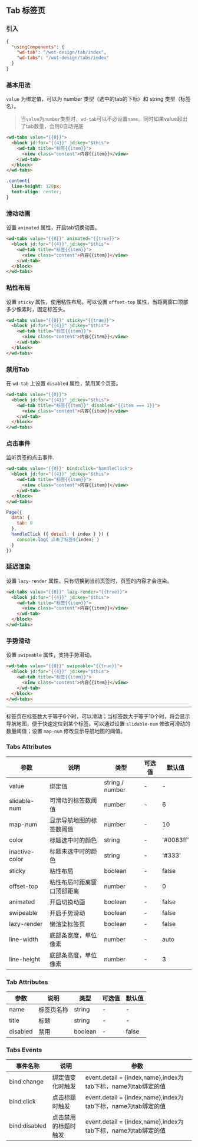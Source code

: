 ## Tab 标签页

### 引入

```json
{
  "usingComponents": {
    "wd-tab": "/wot-design/tab/index",
    "wd-tabs": "/wot-design/tabs/index"
  }
}
```

### 基本用法

`value` 为绑定值，可以为 number 类型（选中的tab的下标）和 string 类型（标签名）。

> 当`value`为`number`类型时，`wd-tab`可以不必设置`name`。同时如果value超出了tab数量，会用0自动兜底

```html
<wd-tabs value="{{0}}">
  <block jd:for="{{4}}" jd:key="$this">
    <wd-tab title="标签{{item}}">
      <view class="content">内容{{item}}</view>
    </wd-tab>
  </block>
</wd-tabs>
```
```css
.content{
  line-height: 120px;
  text-align: center;
}
```

### 滑动动画

设置 `animated` 属性，开启tab切换动画。

```html
<wd-tabs value="{{0}}" animated="{{true}}">
  <block jd:for="{{4}}" jd:key="$this">
    <wd-tab title="标签{{item}}">
      <view class="content">内容{{item}}</view>
    </wd-tab>
  </block>
</wd-tabs>

```

### 粘性布局

设置 `sticky` 属性，使用粘性布局。可以设置 `offset-top` 属性，当距离窗口顶部多少像素时，固定标签头。

```html
<wd-tabs value="{{0}}" sticky="{{true}}">
  <block jd:for="{{4}}" jd:key="$this">
    <wd-tab title="标签{{item}}">
      <view class="content">内容{{item}}</view>
    </wd-tab>
  </block>
</wd-tabs>
```

### 禁用Tab

在 `wd-tab` 上设置 `disabled` 属性，禁用某个页签。

```html
<wd-tabs value="{{0}}">
  <block jd:for="{{4}}" jd:key="$this">
    <wd-tab title="标签{{item}}" disabled="{{item === 1}}">
      <view class="content">内容{{item}}</view>
    </wd-tab>
  </block>
</wd-tabs>
```

### 点击事件

监听页签的点击事件.

```html
<wd-tabs value="{{0}}" bind:click="handleClick">
  <block jd:for="{{4}}" jd:key="$this">
    <wd-tab title="标签{{item}}">
      <view class="content">内容{{item}}</view>
    </wd-tab>
  </block>
</wd-tabs>
```
```javascript
Page({
  data: {
    tab: 0
  },
  handleClick ({ detail: { index } }) {
    console.log(`点击了标签${index}`)
  }
})
```
### 延迟渲染

设置 `lazy-render` 属性，只有切换到当前页签时，页签的内容才会渲染。

```html
<wd-tabs value="{{0}}" lazy-render="{{true}}">
  <block jd:for="{{4}}" jd:key="$this">
    <wd-tab title="标签{{item}}">
      <view class="content">内容{{item}}</view>
    </wd-tab>
  </block>
</wd-tabs>

```

### 手势滑动

设置 `swipeable` 属性，支持手势滑动。

```html
<wd-tabs value="{{0}}" swipeable="{{true}}">
  <block jd:for="{{4}}" jd:key="$this">
    <wd-tab title="标签{{item}}">
      <view class="content">内容{{item}}</view>
    </wd-tab>
  </block>
</wd-tabs>
```

---

标签页在标签数大于等于6个时，可以滑动；当标签数大于等于10个时，将会显示导航地图，便于快速定位到某个标签。可以通过设置 `slidable-num` 修改可滑动的数量阈值；设置 `map-num` 修改显示导航地图的阈值。

### Tabs Attributes

| 参数      | 说明                                 | 类型      | 可选值       | 默认值   |
|---------- |------------------------------------ |---------- |------------- |-------- |
| value | 绑定值 | string / number | - | - |
| slidable-num | 可滑动的标签数阈值 | number | - | 6 |
| map-num | 显示导航地图的标签数阈值 | number | - | 10 |
| color | 标题选中时的颜色 | string | - | '#0083ff' |
| inactive-color | 标题未选中时的颜色 | string | - | '#333' |
| sticky | 粘性布局 | boolean | - | false |
| offset-top | 粘性布局时距离窗口顶部距离 | number | - | 0 |
| animated | 开启切换动画 | boolean | - | false |
| swipeable | 开启手势滑动 | boolean | - | false |
| lazy-render | 懒渲染标签页 | boolean | - | false |
| line-width | 底部条宽度，单位像素 | number | - | auto |
| line-height | 底部条高度，单位像素 | number | - | 3 |
### Tab Attributes

| 参数      | 说明                                 | 类型      | 可选值       | 默认值   |
|---------- |------------------------------------ |---------- |------------- |-------- |
| name | 标签页名称 | string | - | - |
| title | 标题 | string | - | - |
| disabled | 禁用 | boolean | - | false |

### Tabs Events

| 事件名称      | 说明                                 | 参数     |
|------------- |------------------------------------ |--------- |
| bind:change | 绑定值变化时触发 | event.detail = {index,name},index为tab下标，name为tab绑定的值 |
| bind:click | 点击标题时触发 | event.detail = {index,name},index为tab下标，name为tab绑定的值 |
| bind:disabled | 点击禁用的标题时触发| event.detail = {index,name},index为tab下标，name为tab绑定的值 |

